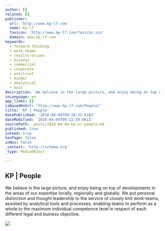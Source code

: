 ```yaml
---
author: []
related: []
publisher:
  url: 'http://www.kp-lf.com'
  name: Kp-lf
  favicon: 'http://www.kp-lf.com/favicon.ico'
  domain: www.kp-lf.com
keywords:
  - forward-thinking
  - work-teams
  - results-driven
  - buiness
  - commercial
  - corporate
  - antitrust
  - binder
  - analytical
  - knit
description: 'We believe in the large picture, and enjoy being on top of developments in the areas of our expertise locally, regionally and globally. We put personal distinction and thought leadership to the service of closely knit work-teams, assisted by analytical tools and processes, enabling teams to perform as a whole to the maximum individual competence level in respect of each different legal and buiness objective.'
inLanguage: en
app_links: []
isBasedOnUrl: 'http://www.kp-lf.com/People/'
title: 'KP | People'
datePublished: '2016-04-04T09:28:33.618Z'
dateModified: '2016-04-04T09:12:39.061Z'
sourcePath: _posts/2016-04-04-kp-or-people.md
published: true
inFeed: true
hasPage: false
inNav: false
_context: 'http://schema.org'
_type: MediaObject

---
```

<article style=""><h1>KP | People</h1><p>We believe in the large picture, and enjoy being on top of developments in the areas of our expertise locally, regionally and globally. We put personal distinction and thought leadership to the service of closely knit work-teams, assisted by analytical tools and processes, enabling teams to perform as a whole to the maximum individual competence level in respect of each different legal and buiness objective.</p><img src="http://www.kp-lf.com/images/logo.jpg" /></article>